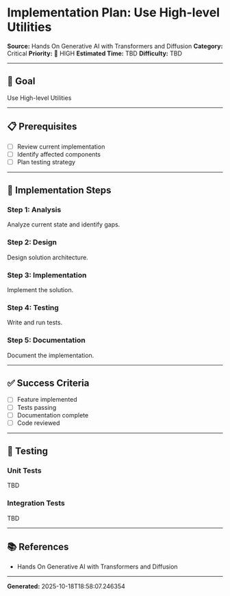 # Implementation Plan: Use High-level Utilities

**Source:** Hands On Generative AI with Transformers and Diffusion
**Category:** Critical
**Priority:** 🔴 HIGH
**Estimated Time:** TBD
**Difficulty:** TBD

---

## 🎯 Goal

Use High-level Utilities

---

## 📋 Prerequisites

- [ ] Review current implementation
- [ ] Identify affected components
- [ ] Plan testing strategy

---

## 🔧 Implementation Steps

### Step 1: Analysis

Analyze current state and identify gaps.

### Step 2: Design

Design solution architecture.

### Step 3: Implementation

Implement the solution.

### Step 4: Testing

Write and run tests.

### Step 5: Documentation

Document the implementation.

---

## ✅ Success Criteria

- [ ] Feature implemented
- [ ] Tests passing
- [ ] Documentation complete
- [ ] Code reviewed

---

## 🧪 Testing

### Unit Tests

TBD

### Integration Tests

TBD

---

## 📚 References

- Hands On Generative AI with Transformers and Diffusion

---

**Generated:** 2025-10-18T18:58:07.246354
